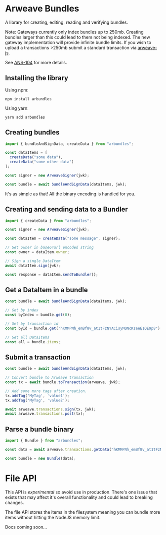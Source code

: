 # Arweave Bundles

A library for creating, editing, reading and verifying bundles.

Note: Gateways currently only index bundles up to 250mb. Creating bundles larger than this could lead to them not being indexed. The new gateway implementation will provide infinite bundle limits.
If you wish to upload a transactions >250mb submit a standard transaction via [arweave-js](https://github.com/ArweaveTeam/arweave-js).

See [ANS-104](https://github.com/joshbenaron/arweave-standards/blob/ans104/ans/ANS-104.md) for more details.

## Installing the library

Using npm:

```npm install arbundles```

Using yarn:

```yarn add arbundles```

## Creating bundles

```ts
import { bundleAndSignData, createData } from "arbundles";

const dataItems = [
  createData("some data"),
  createData("some other data")
];

const signer = new ArweaveSigner(jwk);

const bundle = await bundleAndSignData(dataItems, jwk);
```

It's as simple as that! All the binary encoding is handled for you.

## Creating and sending data to a Bundler

```ts
import { createData } from "arbundles";

const signer = new ArweaveSigner(jwk);

const dataItem = createData("some message", signer);

// Get owner in base64url encoded string
const owner = dataItem.owner;

// Sign a single DataItem 
await dataItem.sign(jwk);

const response = dataItem.sendToBundler();
```

## Get a DataItem in a bundle

```ts
const bundle = await bundleAndSignData(dataItems, jwk);

// Get by index
const byIndex = bundle.get(0);

// Get by transaction id
const byId = bundle.get("hKMMPNh_emBf8v_at1tFzNYACisyMQNcKzeeE1QE9p8");

// Get all DataItems
const all = bundle.items;
```

## Submit a transaction

```ts
const bundle = await bundleAndSignData(dataItems, jwk);

// Convert bundle to Arweave transaction
const tx = await bundle.toTransaction(arweave, jwk);

// Add some more tags after creation.
tx.addTag('MyTag', 'value1');
tx.addTag('MyTag', 'value2');

await arweave.transactions.sign(tx, jwk);
await arweave.transactions.post(tx);
```

## Parse a bundle binary

```ts
import { Bundle } from "arbundles";

const data = await arweave.transactions.getData("hKMMPNh_emBf8v_at1tFzNYACisyMQNcKzeeE1QE9p8", { decode: true });

const bundle = new Bundle(data);
```

# File API

This API is *experimental* so avoid use in production. There's one issue that exists that may affect it's overall
functionality and could lead to breaking changes.

The file API stores the items in the filesystem meaning you can bundle more items without hitting the NodeJS memory
limit.

Docs coming soon...

